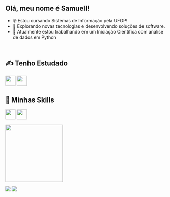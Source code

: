 ## Olá, meu nome é <strong>Samuell!</strong>

- 🤓 Estou cursando Sistemas de Informação pela UFOP!
- 🤔 Explorando novas tecnologias e desenvolvendo soluções de software.
- 🔭 Atualmente estou trabalhando em um Iniciação Científica com analíse de dados em Python
<br>

## ✍ Tenho Estudado
<code><img height="32" src="https://img.shields.io/badge/Python-3776AB?style=for-the-badge&logo=python&logoColor=white"></code>
<code><img height="32" src="https://img.shields.io/badge/JavaScript-323330?style=for-the-badge&logo=javascript&logoColor=F7DF1E"></code>

## 🚀 Minhas Skills
<code><img height="32" src="https://img.shields.io/badge/HTML5-E34F26?style=for-the-badge&logo=html5&logoColor=white"></code>
<code><img height="32" src="https://img.shields.io/badge/CSS3-1572B6?style=for-the-badge&logo=css3&logoColor=white"></code>

<a href="https://github.com/SamuellAguiar">
  <img height="180em" src="https://github-readme-stats.vercel.app/api?username=SamuellAguiar&theme=dracula&show_icons=true" />
</a>




<p align="left">
  
  <a href="#" alt="LinkedIn">
  <img src="https://img.shields.io/badge/-Linkedin-0e76a8?style=flat-square&logo=Linkedin&logoColor=white&link=https://www.linkedin.com/in/samuell-aguiar-8140b0208/" /></a>

  <a href="#" alt="Instagram">
  <img src="https://img.shields.io/badge/-Instagram-DF0174?style=flat-square&labelColor=DF0174&logo=instagram&logoColor=white&link=https://www.instagram.com/samuell.ag/"/></a>
</p>
